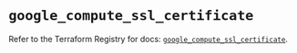 # `google_compute_ssl_certificate`

Refer to the Terraform Registry for docs: [`google_compute_ssl_certificate`](https://registry.terraform.io/providers/hashicorp/google/6.23.0/docs/resources/compute_ssl_certificate).
